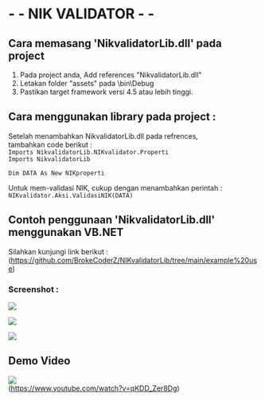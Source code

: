 #  - - NIK VALIDATOR - - 
## Cara memasang 'NikvalidatorLib.dll' pada project
1. Pada project anda, Add references "NikvalidatorLib.dll"
2. Letakan folder "assets" pada \bin\Debug
3. Pastikan target framework versi 4.5 atau lebih tinggi.

## Cara menggunakan library pada project :
Setelah menambahkan NikvalidatorLib.dll pada refrences, <br>
tambahkan code berikut : <br>
`Imports NikvalidatorLib.NIKvalidator.Properti` <br>
`Imports NikvalidatorLib`
<br>

`Dim DATA As New NIKproperti` <br>

Untuk mem-validasi NIK, cukup dengan menambahkan perintah : <br>
`NIKvalidator.Aksi.ValidasiNIK(DATA)` <p>
 ## Contoh penggunaan 'NikvalidatorLib.dll' menggunakan VB.NET 
Silahkan kunjungi link berikut :  
(https://github.com/BrokeCoderZ/NIKvalidatorLib/tree/main/example%20use)

### Screenshot :
<p>
<img src="https://gitlab.com/PoetralesanA/nik-validator-lib/-/raw/master/example%20use/pict/Capture3.PNG" />
<p>
<img src="https://gitlab.com/PoetralesanA/nik-validator-lib/-/raw/master/example%20use/pict/Capture1.PNG" />
<p>
<img src="https://gitlab.com/PoetralesanA/nik-validator-lib/-/raw/master/example%20use/pict/Capture2.PNG"/>

## Demo Video

[![](http://img.youtube.com/vi/qKDD_Zer8Dg/0.jpg)](https://www.youtube.com/watch?v=qKDD_Zer8Dg "DEMO")
<br> (https://www.youtube.com/watch?v=qKDD_Zer8Dg)
